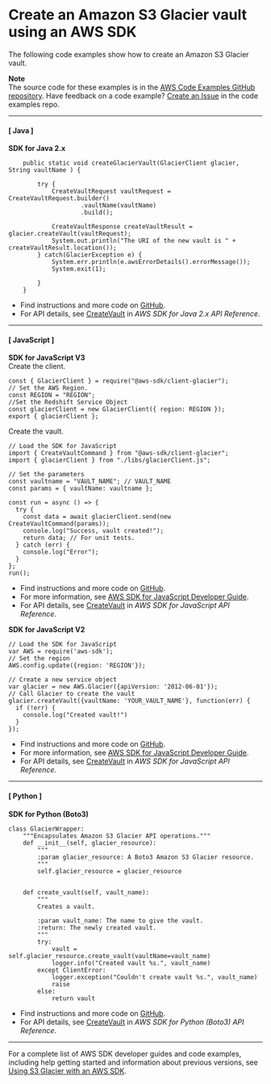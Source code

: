 # Create an Amazon S3 Glacier vault using an AWS SDK<a name="example_glacier_CreateVault_section"></a>

The following code examples show how to create an Amazon S3 Glacier vault\.

**Note**  
The source code for these examples is in the [AWS Code Examples GitHub repository](https://github.com/awsdocs/aws-doc-sdk-examples)\. Have feedback on a code example? [Create an Issue](https://github.com/awsdocs/aws-doc-sdk-examples/issues/new/choose) in the code examples repo\. 

------
#### [ Java ]

**SDK for Java 2\.x**  
  

```
    public static void createGlacierVault(GlacierClient glacier, String vaultName ) {

        try {
            CreateVaultRequest vaultRequest = CreateVaultRequest.builder()
                    .vaultName(vaultName)
                    .build();

            CreateVaultResponse createVaultResult = glacier.createVault(vaultRequest);
            System.out.println("The URI of the new vault is " + createVaultResult.location());
        } catch(GlacierException e) {
            System.err.println(e.awsErrorDetails().errorMessage());
            System.exit(1);

        }
    }
```
+  Find instructions and more code on [GitHub](https://github.com/awsdocs/aws-doc-sdk-examples/tree/main/javav2/example_code/glacier#readme)\. 
+  For API details, see [CreateVault](https://docs.aws.amazon.com/goto/SdkForJavaV2/glacier-2012-06-01/CreateVault) in *AWS SDK for Java 2\.x API Reference*\. 

------
#### [ JavaScript ]

**SDK for JavaScript V3**  
Create the client\.  

```
const { GlacierClient } = require("@aws-sdk/client-glacier");
// Set the AWS Region.
const REGION = "REGION";
//Set the Redshift Service Object
const glacierClient = new GlacierClient({ region: REGION });
export { glacierClient };
```
Create the vault\.  

```
// Load the SDK for JavaScript
import { CreateVaultCommand } from "@aws-sdk/client-glacier";
import { glacierClient } from "./libs/glacierClient.js";

// Set the parameters
const vaultname = "VAULT_NAME"; // VAULT_NAME
const params = { vaultName: vaultname };

const run = async () => {
  try {
    const data = await glacierClient.send(new CreateVaultCommand(params));
    console.log("Success, vault created!");
    return data; // For unit tests.
  } catch (err) {
    console.log("Error");
  }
};
run();
```
+  Find instructions and more code on [GitHub](https://github.com/awsdocs/aws-doc-sdk-examples/tree/main/javascriptv3/example_code/glacier#code-examples)\. 
+  For more information, see [AWS SDK for JavaScript Developer Guide](https://docs.aws.amazon.com/sdk-for-javascript/v3/developer-guide/glacier-example-creating-a-vault.html)\. 
+  For API details, see [CreateVault](https://docs.aws.amazon.com/AWSJavaScriptSDK/v3/latest/clients/client-glacier/classes/createvaultcommand.html) in *AWS SDK for JavaScript API Reference*\. 

**SDK for JavaScript V2**  
  

```
// Load the SDK for JavaScript
var AWS = require('aws-sdk');
// Set the region 
AWS.config.update({region: 'REGION'});

// Create a new service object
var glacier = new AWS.Glacier({apiVersion: '2012-06-01'});
// Call Glacier to create the vault
glacier.createVault({vaultName: 'YOUR_VAULT_NAME'}, function(err) {
  if (!err) {
    console.log("Created vault!")
  }
});
```
+  Find instructions and more code on [GitHub](https://github.com/awsdocs/aws-doc-sdk-examples/tree/main/javascript/example_code/glacier#code-examples)\. 
+  For more information, see [AWS SDK for JavaScript Developer Guide](https://docs.aws.amazon.com/sdk-for-javascript/v2/developer-guide/glacier-example-creating-a-vault.html)\. 
+  For API details, see [CreateVault](https://docs.aws.amazon.com/goto/AWSJavaScriptSDK/glacier-2012-06-01/CreateVault) in *AWS SDK for JavaScript API Reference*\. 

------
#### [ Python ]

**SDK for Python \(Boto3\)**  
  

```
class GlacierWrapper:
    """Encapsulates Amazon S3 Glacier API operations."""
    def __init__(self, glacier_resource):
        """
        :param glacier_resource: A Boto3 Amazon S3 Glacier resource.
        """
        self.glacier_resource = glacier_resource


    def create_vault(self, vault_name):
        """
        Creates a vault.

        :param vault_name: The name to give the vault.
        :return: The newly created vault.
        """
        try:
            vault = self.glacier_resource.create_vault(vaultName=vault_name)
            logger.info("Created vault %s.", vault_name)
        except ClientError:
            logger.exception("Couldn't create vault %s.", vault_name)
            raise
        else:
            return vault
```
+  Find instructions and more code on [GitHub](https://github.com/awsdocs/aws-doc-sdk-examples/tree/main/python/example_code/glacier#code-examples)\. 
+  For API details, see [CreateVault](https://docs.aws.amazon.com/goto/boto3/glacier-2012-06-01/CreateVault) in *AWS SDK for Python \(Boto3\) API Reference*\. 

------

For a complete list of AWS SDK developer guides and code examples, including help getting started and information about previous versions, see [Using S3 Glacier with an AWS SDK](sdk-general-information-section.md)\.
